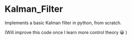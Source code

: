 # Kalman_Filter


Implements a basic Kalman filter in python, from scratch.

(Will improve this code once I learn more control theory 😀 )
